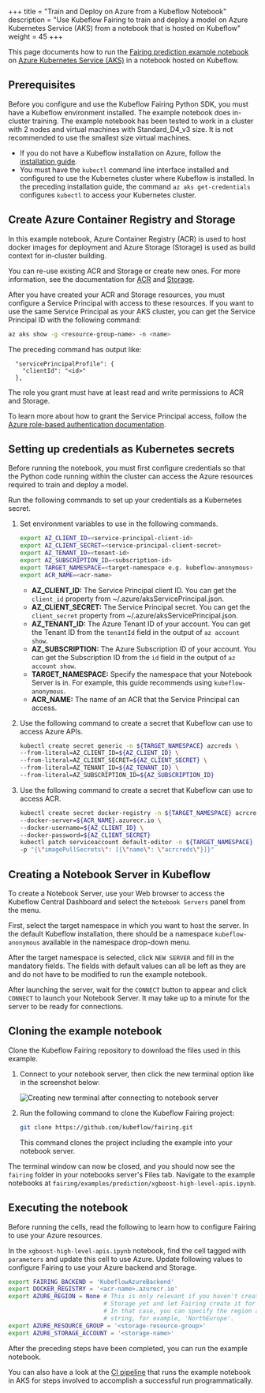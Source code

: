 +++
title = "Train and Deploy on Azure from a Kubeflow Notebook"
description = "Use Kubeflow Fairing to train and deploy a model on Azure Kubernetes Service (AKS) from a notebook that is hosted on Kubeflow"
weight = 45
+++

This page documents how to run the [Fairing prediction example
notebook][xgb-notebook] on [Azure Kubernetes Service
(AKS)][az-kubernetes] in a notebook hosted on Kubeflow.

## Prerequisites

Before you configure and use the Kubeflow Fairing Python SDK, you must have a
Kubeflow environment installed. The example notebook does in-cluster training.
The example notebook has been tested to work in a cluster with 2 nodes and
virtual machines with Standard_D4_v3 size. It is not recommended to use the
smallest size virtual machines.

* If you do not have a Kubeflow installation on Azure, follow the [installation
  guide][kf-az-deploy].
* You must have the `kubectl` command line interface installed and configured
  to use the Kubernetes cluster where Kubeflow is installed. In the preceding
  installation guide, the command `az aks get-credentials` configures `kubectl`
  to access your Kubernetes cluster.

## Create Azure Container Registry and Storage

In this example notebook, Azure Container Registry (ACR) is used to host docker
images for deployment and Azure Storage (Storage) is used as build context for
in-cluster building.

You can re-use existing ACR and Storage or create new ones. For more
information, see the documentation for [ACR][az-container-reg] and
[Storage][az-storage].

After you have created your ACR and Storage resources, you must configure a
Service Principal with access to these resources. If you want to use the same
Service Principal as your AKS cluster, you can get the Service Principal ID
with the following command:

```bash
az aks show -g <resource-group-name> -n <name>
```

The preceding command has output like:

```
  "servicePrincipalProfile": {
    "clientId": "<id>"
  },
```

The role you grant must have at least read and write permissions to ACR and
Storage.

To learn more about how to grant the Service Principal access, follow the
[Azure role-based authentication documentation][az-roles].

## Setting up credentials as Kubernetes secrets

Before running the notebook, you must first configure credentials so that the
Python code running within the cluster can access the Azure resources required
to train and deploy a model.

Run the following commands to set up your credentials as a Kubernetes secret.

1. Set environment variables to use in the following commands.

   ```bash
   export AZ_CLIENT_ID=<service-principal-client-id>
   export AZ_CLIENT_SECRET=<service-principal-client-secret>
   export AZ_TENANT_ID=<tenant-id>
   export AZ_SUBSCRIPTION_ID=<subscription-id>
   export TARGET_NAMESPACE=<target-namespace e.g. kubeflow-anonymous>
   export ACR_NAME=<acr-name>
   ```

   * **AZ_CLIENT_ID:** The Service Principal client ID. You can get the
     `client_id` property from ~/.azure/aksServicePrincipal.json.
   * **AZ_CLIENT_SECRET:** The Service Principal secret. You can get the
     `client_secret` property from ~/.azure/aksServicePrincipal.json.
   * **AZ_TENANT_ID:** The Azure Tenant ID of your account. You can get the
     Tenant ID from the `tenantId` field in the output of `az account show`.
   * **AZ_SUBSCRIPTION:** The Azure Subscription ID of your account. You can
     get the Subscription ID from the `id` field in the output of `az account
     show`.
   * **TARGET_NAMESPACE:** Specify the namespace that your Notebook Server is
     in. For example, this guide recommends using `kubeflow-anonymous`.
   * **ACR_NAME:** The name of an ACR that the Service Principal can access.

1. Use the following command to create a secret that Kubeflow can use to access
   Azure APIs.

   ```bash
   kubectl create secret generic -n ${TARGET_NAMESPACE} azcreds \
   --from-literal=AZ_CLIENT_ID=${AZ_CLIENT_ID} \
   --from-literal=AZ_CLIENT_SECRET=${AZ_CLIENT_SECRET} \
   --from-literal=AZ_TENANT_ID=${AZ_TENANT_ID} \
   --from-literal=AZ_SUBSCRIPTION_ID=${AZ_SUBSCRIPTION_ID}
   ```

1. Use the following command to create a secret that Kubeflow can use to access
   ACR.

   ```bash
   kubectl create secret docker-registry -n ${TARGET_NAMESPACE} acrcreds \
   --docker-server=${ACR_NAME}.azurecr.io \
   --docker-username=${AZ_CLIENT_ID} \
   --docker-password=${AZ_CLIENT_SECRET}
   kubectl patch serviceaccount default-editor -n ${TARGET_NAMESPACE} \
   -p "{\"imagePullSecrets\": [{\"name\": \"acrcreds\"}]}"
   ```

## Creating a Notebook Server in Kubeflow

To create a Notebook Server, use your Web browser to access the Kubeflow
Central Dashboard and select the `Notebook Servers` panel from the menu.

First, select the target namespace in which you want to host the server. In the
default Kubeflow installation, there should be a namespace `kubeflow-anonymous`
available in the namespace drop-down menu.

After the target namespace is selected, click `NEW SERVER` and fill in the
mandatory fields. The fields with default values can all be left as they
are and do not have to be modified to run the example notebook.

After launching the server, wait for the `CONNECT` button to appear and click
`CONNECT` to launch your Notebook Server. It may take up to a minute for the
server to be ready for connections.

## Cloning the example notebook

Clone the Kubeflow Fairing repository to download the files used in this example. 

1. Connect to your notebook server, then click the new terminal option
   like in the screenshot below:

   <img src="/docs/images/azure-notebook-new-terminal.png"
        alt="Creating new terminal after connecting to notebook server"
        class="mt-3 mb-3 p-3 border border-info rounded">

1. Run the following command to clone the Kubeflow Fairing project:

   ```bash
   git clone https://github.com/kubeflow/fairing.git
   ```

   This command clones the project including the example into your notebook server.

The terminal window can now be closed, and you should now see the `fairing` folder
in your notebooks server's Files tab. Navigate to the example notebooks at
`fairing/examples/prediction/xgboost-high-level-apis.ipynb`.

## Executing the notebook

Before running the cells, read the following to learn how to configure Fairing
to use your Azure resources.

In the `xgboost-high-level-apis.ipynb` notebook, find the cell tagged with
`parameters` and update this cell to use Azure. Update following values to
configure Fairing to use your Azure backend and Storage.

```bash
export FAIRING_BACKEND = 'KubeflowAzureBackend'
export DOCKER_REGISTRY = '<acr-name>.azurecr.io'
export AZURE_REGION = None # This is only relevant if you haven't created a
                           # Storage yet and let Fairing create it for you.
                           # In that case, you can specify the region as
                           # string, for example, 'NorthEurope'.
export AZURE_RESOURCE_GROUP = '<storage-resource-group>'
export AZURE_STORAGE_ACCOUNT = '<storage-name>'
```

After the preceding steps have been completed, you can run the example notebook.

You can also have a look at the [CI pipeline][az-ci-pipeline] that runs the
example notebook in AKS for steps involved to accomplish a successful run
programmatically.

[xgb-notebook]: https://github.com/kubeflow/fairing/blob/master/examples/prediction/xgboost-high-level-apis.ipynb
[az-kubernetes]: https://azure.microsoft.com/en-in/services/kubernetes-service/
[az-container-reg]: https://docs.microsoft.com/en-us/azure/container-registry/
[az-storage]: https://docs.microsoft.com/en-us/azure/storage/
[az-roles]: https://docs.microsoft.com/en-us/azure/role-based-access-control/role-assignments-portal
[az-ci-pipeline]: https://dev.azure.com/kubeflow/kubeflow/_build
[kf-az-deploy]: /docs/azure/deploy/install-kubeflow